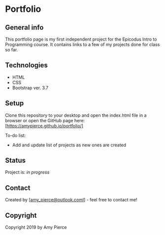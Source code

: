 # Portfolio

## General info
This portfolio page is my first independent project for the Epicodus Intro to Programming course. It contains links to a few of my projects done for class so far.

## Technologies
* HTML
* CSS
* Bootstrap ver. 3.7

## Setup
Clone this repository to your desktop and open the index.html file in a browser or open the GitHub page here: [https://amypierce.github.io/portfolio/]

To-do list:
* Add and update list of projects as new ones are created

## Status
Project is: _in progress_

## Contact
Created by [amy_pierce@outlook.coml] - feel free to contact me!

## Copyright
Copyright 2019 by Amy Pierce
